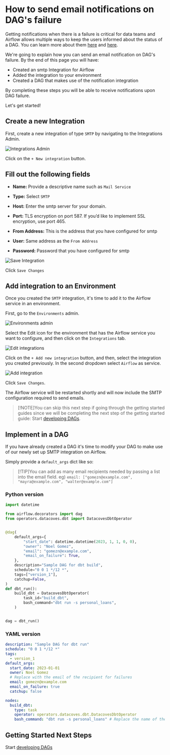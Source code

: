 # How to send email notifications on DAG's failure

Getting notifications when there is a failure is critical for data teams and Airflow allows multiple ways to keep the users informed about the status of a DAG. You can learn more about them [here](https://www.bhavaniravi.com/apache-airflow/sending-emails-from-airflow) and [here](https://naiveskill.com/send-email-from-airflow/).

We're going to explain how you can send an email notification on DAG's failure. By the end of this page you will have: 
- Created an smtp Integration for Airflow
- Added the integration to your environment
- Created a DAG that makes use of the notification integration

By completing these steps you will be able to receive notifications upon DAG failure. 

Let's get started! 

## Create a new Integration

First, create a new integration of type `SMTP` by navigating to the Integrations Admin.

![Integrations Admin](./assets/menu_integrations.gif)

Click on the `+ New integration` button.

## Fill out the following fields

- **Name:** Provide a descriptive name such as `Mail Service `

- **Type:** Select `SMTP`

- **Host:** Enter the smtp server for your domain. 

- **Port:** TLS encryption on port 587. If you’d like to implement SSL encryption, use port 465. 

- **From Address:** This is the address that you have configured for smtp

- **User:** Same address as the `From Address` 

- **Password:** Password that you have configured for smtp

![Save Integration](./assets/save_smtp_integration.png)

Click `Save Changes`

## Add integration to an Environment

Once you created the `SMTP` integration, it's time to add it to the Airflow service in an environment.

First, go to the `Environments` admin.

![Environments admin](./assets/menu_environments.gif)

Select the Edit icon for the environment that has the Airflow service you want to configure, and then click on the `Integrations` tab.

![Edit integrations](./assets/edit_integrations.png)

Click on the `+ Add new integration` button, and then, select the integration you created previously. In the second dropdown select `Airflow` as service.

![Add integration](./assets/add_smtp_integration.png)

Click `Save Changes`. 

The Airflow service will be restarted shortly and will now include the SMTP configuration required to send emails.

>[!NOTE]You can skip this next step if going through the getting started guides since we will be completing the next step of the getting started guide: Start [developing DAGs](getting-started/Admin/creating-airflow-dags.md).

## Implement in a DAG

If you have already created a DAG it's time to modify your DAG to make use of our newly set up SMTP integration on Airflow. 

Simply provide a `default_args` dict like so:

>[!TIP]You can add as many email recipients needed by passing a list into the email field. eg) `email: ["gomezn@example.com", "mayra@example.com", "walter@example.com"]` 

### Python version

```python
import datetime

from airflow.decorators import dag
from operators.datacoves.dbt import DatacovesDbtOperator


@dag(
    default_args={
        "start_date": datetime.datetime(2023, 1, 1, 0, 0),
        "owner": "Noel Gomez",
        "email": "gomezn@example.com",
        "email_on_failure": True,
    },
    description="Sample DAG for dbt build",
    schedule="0 0 1 */12 *",
    tags=["version_1"],
    catchup=False,
)
def dbt_run():
    build_dbt = DatacovesDbtOperator(
        task_id="build_dbt",
        bash_command="dbt run -s personal_loans",
    )


dag = dbt_run()
```

### YAML version

```yaml
description: "Sample DAG for dbt run"
schedule: "0 0 1 */12 *"
tags:
  - version_1
default_args:
  start_date: 2023-01-01
  owner: Noel Gomez
  # Replace with the email of the recipient for failures
  email: gomezn@example.com
  email_on_failure: true
  catchup: false

nodes:
  build_dbt:
    type: task
    operator: operators.datacoves.dbt.DatacovesDbtOperator
    bash_command: "dbt run -s personal_loans" # Replace the name of the model
```

## Getting Started Next Steps 

Start [developing DAGs](getting-started/Admin/creating-airflow-dags.md)
